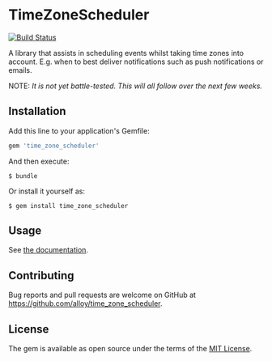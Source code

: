 # TimeZoneScheduler

[![Build Status](https://travis-ci.org/alloy/time_zone_scheduler.svg?branch=master)](https://travis-ci.org/alloy/time_zone_scheduler)

A library that assists in scheduling events whilst taking time zones into account. E.g. when to best deliver
notifications such as push notifications or emails.

NOTE: _It is not yet battle-tested. This will all follow over the next few weeks._

## Installation

Add this line to your application's Gemfile:

```ruby
gem 'time_zone_scheduler'
```

And then execute:

    $ bundle

Or install it yourself as:

    $ gem install time_zone_scheduler

## Usage

See [the documentation](http://www.rubydoc.info/gems/time_zone_scheduler).

## Contributing

Bug reports and pull requests are welcome on GitHub at https://github.com/alloy/time_zone_scheduler.

## License

The gem is available as open source under the terms of the [MIT License](http://opensource.org/licenses/MIT).

